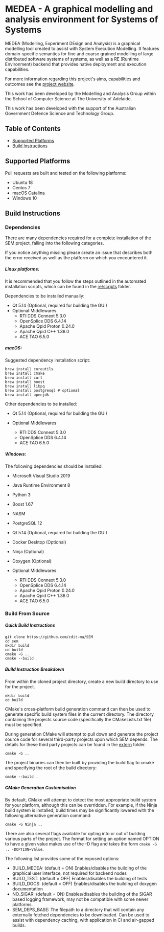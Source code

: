# MEDEA - A graphical modelling and analysis environment for Systems of Systems

MEDEA (Modelling, Experiment DEsign and Analysis) is a graphical modelling tool
created to assist with System Execution Modelling.
It features domain-specific semantics for fine and coarse grained modelling of large
distributed software systems of systems, as well as a RE (Runtime Environment) backend that
provides native deployment and execution capabilities.

For more information regarding this project's aims, capabilities and outcomes see the
[project website](https://cdit-ma.github.io/).

This work has been developed by the Modelling and Analysis Group within the School of
Computer Science at The University of Adelaide.

This work has been developed with the support of the Australian Government Defence
Science and Technology Group.

## Table of Contents

* [Supported Platforms](#supported-platforms)
* [Build Instructions](#build-instructions)

## Supported Platforms
Pull requests are built and tested on the following platforms:
* Ubuntu 18
* Centos 7
* macOS Catalina
* Windows 10

## Build Instructions

### Dependencies

There are many dependencies required for a complete installation of the SEM project, falling
into the following categories.

If you notice anything missing please create an issue that describes both the error received
 as well as the platform on which you encountered it.

##### Linux platforms:
It is recommended that you follow the steps outlined in the automated installation scripts,
which can be found in the [re/scripts](re/scripts) folder.

Dependencies to be installed manually:
* Qt 5.14 (Optional, required for building the GUI)
* Optional Middlewares
  * RTI DDS Connext 5.3.0
  * OpenSplice DDS 6.4.14
  * Apache Qpid Proton 0.24.0
  * Apache Qpid C++ 1.38.0
  * ACE TAO 6.5.0

##### macOS:
Suggested dependency installation script:
```
brew install coreutils
brew install cmake
brew install curl
brew install boost
brew install libpq
brew install postgresql # optional
brew install openjdk
```
Other dependencies to be installed:
* Qt 5.14 (Optional, required for building the GUI)

* Optional Middlewares
  * RTI DDS Connext 5.3.0
  * OpenSplice DDS 6.4.14
  * ACE TAO 6.5.0

##### Windows:
The following dependencies should be installed:
* Microsoft Visual Studio 2019
* Java Runtime Environment 8
* Python 3
* Boost 1.67
* NASM
* PostgreSQL 12
* Qt 5.14 (Optional, required for building the GUI)
* Docker Desktop (Optional)
* Ninja (Optional)
* Doxygen (Optional)

* Optional Middlewares
  * RTI DDS Connext 5.3.0
  * OpenSplice DDS 6.4.14
  * Apache Qpid Proton 0.24.0
  * Apache Qpid C++ 1.38.0
  * ACE TAO 6.5.0

### Build From Source

##### Quick Build Instructions
```
git clone https://github.com/cdit-ma/SEM
cd sem
mkdir build
cd build
cmake -G ..
cmake --build .
```

##### Build Instruction Breakdown

From within the cloned project directory, create a new build directory to use for the project.

```
mkdir build
cd build
```

CMake's cross-platform build generation command can then be used to generate specific build
system files in the current directory. The directory containing the projects source code
(specifically the CMakeLists.txt file) must be specified.

During generation CMake will attempt to pull down and generate the project source code for
several third-party projects upon which SEM depends. The details for these third party
projects can be found in the [extern](extern) folder.

```
cmake -G ..
```

The project binaries can then be built by providing the build flag to cmake and specifying
the root of the build directory:

```
cmake --build .
```

##### CMake Generation Customisation

By default, CMake will attempt to detect the most appropriate build system for your platform,
although this can be overridden. For example, if the Ninja build system is installed, build
times may be significantly lowered with the following alternative generation command:

```
cmake -G Ninja ..
```

There are also several flags available for opting into or out of building various parts
of the project. The format for setting an option named OPTION to have a given value makes
use of the -D flag and takes the form ```cmake -G .. -DOPTION=Value```.

The following list provides some of the exposed options:
* BUILD_MEDEA: (default = ON) Enables/disables the building of the graphical user interface,
 not required for backend nodes
* BUILD_TEST: (default = OFF) Enables/disables the building of tests
* BUILD_DOCS: (default = OFF) Enables/disables the building of doxygen documentation
* NO_SIGAR: (default = ON) Enables/disables the building of the SIGAR based logging framework,
 may not be compatible with some newer platforms.
* SEM_DEPS_BASE: The filepath to a directory that will contain any externally fetched
 dependencies to be downloaded. Can be used to assist with dependency caching, with
 application in CI and air-gapped builds.
